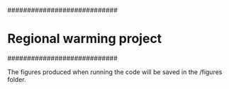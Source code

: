 ############################
# Regional warming project #
############################

The figures produced when running the code will be saved in the /figures folder.